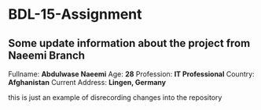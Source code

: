# BDL-15-Assignment

## Some update information about the project from Naeemi Branch

Fullname: **Abdulwase Naeemi**
Age: **28**
Profession: **IT Professional**
Country: **Afghanistan**
Current Address: **Lingen, Germany**


this is just an example of disrecording changes into the repository